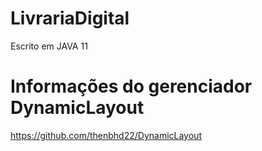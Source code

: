 # LivrariaDigital
Escrito em JAVA 11

# Informações do gerenciador DynamicLayout
https://github.com/thenbhd22/DynamicLayout
